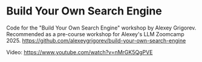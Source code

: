 # Build Your Own Search Engine

Code for the "Build Your Own Search Engine" workshop by Alexey Grigorev.  Recommended as a pre-course workshop for Alexey's LLM Zoomcamp 2025. 
https://github.com/alexeygrigorev/build-your-own-search-engine

Video: https://www.youtube.com/watch?v=nMrGK5QgPVE
